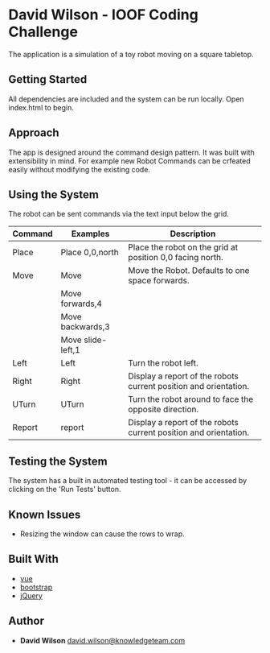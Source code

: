 # David Wilson - IOOF Coding Challenge

The application is a simulation of a toy robot moving on a square tabletop.

## Getting Started

All dependencies are included and the system can be run locally. Open index.html to begin.

## Approach

The app is designed around the command design pattern. It was built with extensibility in mind.
For example new Robot Commands can be crfeated easily without modifying the existing code.

## Using the System
The robot can be sent commands via the text input below the grid.

| Command | Examples        | Description                                                    |
| --------|-----------------|----------------------------------------------------------------|
|Place    |Place 0,0,north  |Place the robot on the grid at position 0,0 facing north.       |
|Move     |Move             |Move the Robot. Defaults to one space forwards.                 |
|         |Move forwards,4  |                                                                |
|         |Move backwards,3 |                                                                |
|         |Move slide-left,1|                                                                |
|Left     |Left             |Turn the robot left.                                            |
|Right    |Right            |Display a report of the robots current position and orientation.|
|UTurn    |UTurn            |Turn the robot around to face the opposite direction.           |
|Report   |report           |Display a report of the robots current position and orientation.|

## Testing the System

The system has a built in automated testing tool - it can be accessed by clicking on the 'Run Tests' button.

## Known Issues
* Resizing the window can cause the rows to wrap.

## Built With
* [vue](https://vuejs.org/)
* [bootstrap](https://getbootstrap.com/)
* [jQuery](https://jquery.com/)

## Author
* **David Wilson** <david.wilson@knowledgeteam.com>